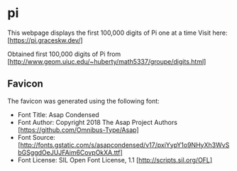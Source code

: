 # pi
This webpage displays the first 100,000 digits of Pi one at a time
Visit here: [https://pi.graceskw.dev/]

Obtained first 100,000 digits of Pi from 
[http://www.geom.uiuc.edu/~huberty/math5337/groupe/digits.html]


## Favicon
The favicon was generated using the following font:
- Font Title: Asap Condensed
- Font Author: Copyright 2018 The Asap Project Authors [https://github.com/Omnibus-Type/Asap]
- Font Source: [http://fonts.gstatic.com/s/asapcondensed/v17/pxiYypY1o9NHyXh3WvSbGSggdOeJUJFAim6CovpOkXA.ttf]
- Font License: SIL Open Font License, 1.1 [http://scripts.sil.org/OFL]
